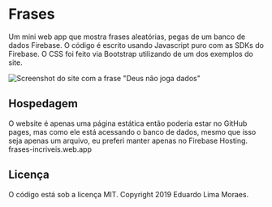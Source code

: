 # Frases

Um mini web app que mostra frases aleatórias, pegas de um banco de dados Firebase. O código é escrito usando Javascript puro com as SDKs do Firebase. O CSS foi feito via Bootstrap utilizando de um dos exemplos do site.

![Screenshot do site com a frase "Deus não joga dados"](https://user-images.githubusercontent.com/37254797/168518801-0bf22611-31d1-467a-be77-4ae3b8671a07.png)

## Hospedagem

O website é apenas uma página estática então poderia estar no GitHub pages, mas como ele está acessando o banco de dados, mesmo que isso seja apenas um arquivo, eu preferi manter apenas no Firebase Hosting.
frases-incriveis.web.app

## Licença

O código está sob a licença MIT. Copyright 2019 Eduardo Lima Moraes.

